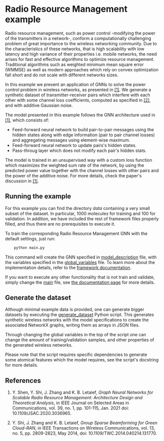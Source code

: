 # Radio Resource Management example

Radio resource management, such as power control -modifying the power of the transmitters in a
network-, conform a computationally challenging problem of great importance to the wireless
networking community. Due to the characteristics of these networks, that is high scalability with
low latency and high variance of their properties i.e. mobile networks, the need arises for fast and
effective algorithms to optimize resource management. Traditional algorithms such as weighted
minimum mean square error (WMMSE) as well as modern approaches which rely on convex optimization
fall short and do not scale with different networks sizes.

In this example we present an application of GNNs to solve the power control problem in wireless
networks, as presented in [[1]](#scalable-radio). We generate a synthetic dataset of
transmitter-receiver pairs which interfere with each other with some channel loss coefficients,
computed as specified in [[2]](#beamforming), and with additive Gaussian noise.

The model presented in this example follows the GNN architecture used in [[1]](#scalable-radio),
which consists of:

- Feed-forward neural network to build pair-to-pair messages using the hidden states along with
  edge information (pair to pair channel losses) and aggregating messages using element-wise
  maximum.
- Feed-forward neural network to update pairs's hidden states.
- Pass-throug layer which does not modify each pair's hidden stats.

The model is trained in an unsupervised way with a custom loss function which maximizes the weighted
sum rate of the network, by using the predicted power value together with the channel losses with
other pairs and the power of the additive noise. For more details, check the paper's discussion in
[[1]](#scalable-radio).

## Running the example

For this example you can find the directory _data_ containing a very small subset of the dataset. In
particular, 1000 molecules for training and 100 for validation. In addition, we have included the
rest of framework files properly filled, and thus there are no prerequisites to execute it.

To train the corresponding Radio Resource Management GNN with the default settings, just run:

```bash
    python main.py
```

This command will create the GNN specified in [model_description](model_description.yaml) file,
with the variables specified in the [global_variables](global_variables.yaml) file. To learn more
about the implementation details, refer to the
[framework documentation](https://ignnition.net/doc/generate_your_gnn/).

If you want to execute any other functionality that is not train and validate, simply change the
[main](main.py) file, see [the documentation page](https://ignnition.net/doc/train_and_evaluate/)
for more details.

## Generate the dataset

Although minimal example data is provided, one can generate bigger datasets by executing the
[generate_dataset](generate_dataset.py) Python script. This generates synthetic wireless networks
with the model specifications to create the associated NetworkX graphs, writing them as arrays
in JSON files.

Through changing the global variables in the top of the script one can change the amount of
training/validation samples, and other properties of the generated wireless networks.

Please note that the script requires specific dependencies to generate some atomical features
which the model requires, see the script's docstring for more details.

## References

1. <a name="scalable-radio"></a>
   Y. Shen, Y. Shi, J. Zhang and K. B. Letaief,
   _Graph Neural Networks for Scalable Radio Resource Management: Architecture Design and_
   _Theoretical Analysis_, in IEEE Journal on Selected Areas in Communications, vol. 39, no. 1,
   pp. 101-115, Jan. 2021 doi: 10.1109/JSAC.2020.3036965.

2. <a name="beamforming"></a>
   Y. Shi, J. Zhang and K. B. Letaief,
   _Group Sparse Beamforming for Green Cloud-RAN_, in IEEE Transactions on Wireless Communications,
   vol. 13, no. 5, pp. 2809-2823, May 2014, doi: 10.1109/TWC.2014.040214.131770.

